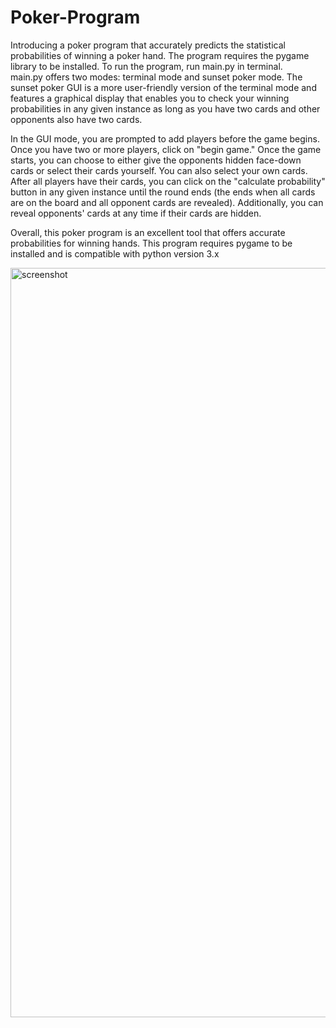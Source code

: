 # Poker-Program
Introducing a poker program that accurately predicts the statistical probabilities of winning a poker hand. 
The program requires the pygame library to be installed. To run the program, run main.py in terminal.  
main.py offers two modes: terminal mode and sunset poker mode. The sunset poker GUI is a more 
user-friendly version of the terminal mode and features a graphical display that enables you to check your winning 
probabilities in any given instance as long as you have two cards and other opponents also have two cards.

In the GUI mode, you are prompted to add players before the game begins. Once you have two or more players, click on
"begin game." Once the game starts, you can choose to either give the opponents hidden face-down cards or select their 
cards yourself. You can also select your own cards. After all players have their cards, you can click on the "calculate probability"
button in any given instance until the round ends (the ends when all cards are on the board and all opponent cards are revealed). 
Additionally, you can reveal opponents' cards at any time if their cards are hidden.

Overall, this poker program is an excellent tool that offers accurate probabilities for winning hands. 
This program requires pygame to be installed and is compatible with python version 3.x

<img width="1199" alt="screenshot" src="https://user-images.githubusercontent.com/123977565/235027125-7f17eb78-f86c-4238-843a-7d41cc31f0bc.png">
